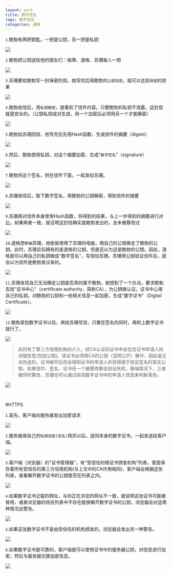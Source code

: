 ```yaml
---
layout: post
title: 数字签名
tags: 数字签名
categories: 通用
---
```


`1`.鲍勃有两把钥匙，一把是公钥，另一把是私钥

![](http://image.beekka.com/blog/201108/bg2011080901.png)

`2`.鲍勃把公钥送给他的朋友们：帕蒂、道格、苏珊每人一把

![](http://image.beekka.com/blog/201108/bg2011080902.png)

`3`.苏珊要给鲍勃写一封保密的信。她写完后用鲍勃的`公钥加密`，就可以达到`保密`的效果

![](http://image.beekka.com/blog/201108/bg2011080903.png)

`4`.鲍勃收信后，用`私钥解密`，就看到了信件内容。只要鲍勃的私钥不泄露，这封信就是安全的。（公钥私钥成对生成，用一个加密后必须用另一个才能解密）

![](http://image.beekka.com/blog/201108/bg2011080904.png)

`5`.鲍勃给苏珊回信，他写完后先用Hash函数，生成信件的摘要（digest）

![](http://image.beekka.com/blog/201108/bg2011080905.png)

`6`.然后，鲍勃使用私钥，对这个摘要加密，生成"`数字签名`"（signature）

![](http://image.beekka.com/blog/201108/bg2011080906.png)

`7`.鲍勃将这个签名，附在信件下面，一起发给苏珊。

![](http://image.beekka.com/blog/201108/bg2011080907.png)

`8`.苏珊收信后，取下数字签名，用鲍勃的公钥解密，得到信件的摘要

![](http://image.beekka.com/blog/201108/bg2011080908.png)

`9`.苏珊再对信件本身使用Hash函数，将得到的结果，与上一步得到的摘要进行对比。如果两者一致，就证明这封信确实是鲍勃发出的，且未被篡改过

![](http://image.beekka.com/blog/201108/bg2011080909.png)

`10`.道格想`欺骗`苏珊，他偷偷使用了苏珊的电脑，用自己的公钥换走了鲍勃的公钥。此时，苏珊实际拥有的是道格的公钥，但是还以为这是鲍勃的公钥。因此，道格就可以用自己的私钥做成"数字签名"，写信给苏珊。苏珊用公钥验证信件后，就会以为信件是鲍勃发过来的。

![](http://image.beekka.com/blog/201108/bg2011080910.png)

`11`.苏珊发现自己无法确定公钥是否真的属于鲍勃。她想到了一个办法，要求鲍勃去找"证书中心"（certificate authority，简称CA），为公钥做认证。证书中心用自己的私钥，对鲍勃的公钥和一些相关信息一起加密，生成"数字证书"（Digital Certificate）。

![](http://image.beekka.com/blog/201108/bg2011080911.png)

`12`.鲍勃拿到数字证书以后，再给苏珊写信，只要在签名的同时，再附上数字证书就行了。

![](http://image.beekka.com/blog/201108/bg2011080912.png)

>此时有了第三方信用机构的介入，经CA认证的证书中会包含证书申请人的详细信息(包括公钥)。该证书必须用CA的公钥（官网公开）解开，因此是无法伪造的，证书解开后将会得知证书的申请人并获得用于验证签名的真实公钥。如果信件、签名、证书任一个被篡改都会验证失败，极端情况下，三者被同时篡改，苏珊也可以通过阅读数字证书中的申请人信息来判断真伪。

![](http://upload.wikimedia.org/wikipedia/commons/thumb/2/2b/Digital_Signature_diagram.svg/1024px-Digital_Signature_diagram.svg.png)

<br>

#HTTPS

`1`.首先，客户端向服务器发出加密请求

![](http://image.beekka.com/blog/201108/bg2011080915.png)

`2`.服务器用自己的`私钥加密(签名)`网页以后，连同本身的数字证书，一起发送给客户端。

![](http://image.beekka.com/blog/201108/bg2011080916.png)

`3`.客户端（浏览器）的"证书管理器"，有"受信任的根证书颁发机构"列表，里面保存着所有受信任的第三方信用机构(与上文中的CA作用相同)，客户端会根据这张列表，查看解开数字证书的公钥是否在列表之内。

![](http://image.beekka.com/blog/201108/bg2011080917.png)

`4`.如果数字证书记载的网址，与你正在浏览的网址不一致，就说明这张证书可能被冒用，或者浏览器的信任列表中不存在能够解开数字证书的公钥，浏览器会对这两种情况出警告。

![](http://image.beekka.com/blog/201108/bg2011080918.png)

`5`.如果这张数字证书不是由受信任的机构颁发的，浏览器会发出另一种警告。

![](http://image.beekka.com/blog/201108/bg2011080919.jpg)

`6`.如果数字证书是可靠的，客户端就可以使用证书中的服务器公钥，对信息进行加密，然后与服务器交换加密信息。

![](http://image.beekka.com/blog/201108/bg2011080920.png)